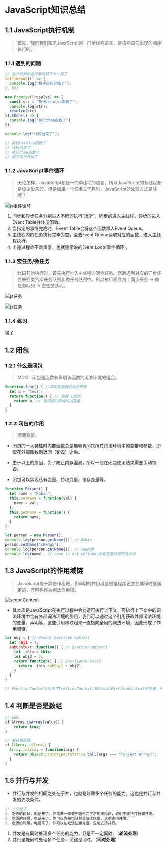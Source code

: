 # JavaScript知识总结

## 1.1 JavaScript执行机制

> 首先，我们我们知道JavaScript是一门单线程语言，是按照语句出现的顺序执行的。

### 1.1.1 遇到的问题

```js
// 这个时候的运行顺序就不太一样了
setTimeout(() => {
  console.log("程序运行开始了");
}, 0);

new Promise((resolve) => {
  const str = "执行resolve函数了";
  console.log(str);
  resolve(str)
}).then(() => {
  console.log("执行then函数了")
})

console.log("代码结束了");

// 执行resolve函数了
// 代码结束了
// 执行then函数了
// 程序运行开始了
```

### 1.1.2 JavaScript事件循环

> 无论怎样，JavaScript都是一门单线程的语言，所以JavaScript的多线程都是模拟出来的。但是如果一个任务过于耗时，JavaScript的处理方式是啥呢？

![js事件循环](./img/js-event.jpg)

1. 同步和异步任务分别进入不同的执行"场所"，同步的进入主线程，异步的进入Event Table并注册函数。
2. 当指定的事情完成时，Event Table会将这个函数移入Event Queue。
3. 主线程内的任务执行完毕为空，会去Event Queue读取对应的函数，进入主线程执行。
4. 上述过程会不断重复，也就是常说的Event Loop(事件循环)。

### 1.1.3 宏任务/微任务

> 代码开始执行时，首先执行推入主线程的同步任务。然后遇到对应的异步任务被归类到宏任务队列和微任务队列中。所以执行顺序为：同步任务 -> 微任务队列 -> 宏任务队列。

![js任务](./img/event-types.jpg)

![js任务](./img/mic-big-event.jpg)

### 1.1.4 练习

[梯子](https://www.cnblogs.com/intangible/p/8066979.html)

## 1.2 闭包

### 1.2.1 什么是闭包

> MDN：闭包是函数和声明该函数的词法环境的组合。

```js
function func() { //声明该函数的词法环境
  let a = "test";
  return function() { // 函数（闭包）
    return a; // 使用词法环境中的变量
  }
}
```

### 1.2.2 闭包的作用

> 隐藏变量。

- 闭包的一大特性时内部函数总是能够访问其所在词法环境中的变量和参数，即使在外部函数别返回（销毁）之后。

- 由于以上的原因，为了防止内存泄漏，所以一般在闭包使用结束需要手动销毁。

- 闭包可以实现私有变量、特权变量、储存变量等。

```js
function Person() {
  let name = "Robin";
  this.setName = function(val) {
    name = val;
  };
  this.getName = function() {
    return name;
  }
}

let person = new Person();
console.log(person.getName()); // Robin
person.setName("cHeNg5");
console.log(person.getName()); // cHeNg5
console.log(name); // name is not defined,私有变量外部无法访问
```

## 1.3 JavaScript的作用域链

> JavaScript属于静态作用域，即声明的作用域是根据程序正文在编译时就确定的，有时也称为词法作用域。

![scopeContext](./img/scopeContext.png)

- 其本质是JavaScript在执行过程中会创造可执行上下文，可执行上下文中的词法环境中含有外部词法环境的引用，我们可以通过这个引用获取外部词法环境的变量、声明等，这些引用串联起来一直指向全局的词法环境，因此形成了作用域链。

```js
let obj = { // Global Exection Context
  let 0bj1 = 1;
  subContext: function() { // ExectionContext1
    let _this = this;
    let obj2 = 2;
    return function() { // ExectionContext2
      return _this.subObj1 + obj2;
    }
  }
}

// ExectionContext2引用了ExectionContext1和GlobalExectionContext的变量。所以ExectionContext2 -> ExectionContext2 -> GlobalExectionContext组成了一条作用域链。
```

## 1.4 判断是否是数组

```js
// ES6
if（Array.isArray(value)）{
    return true;
}

// 兼容性处理
if（!Array.isArray）{
  Array.isArray = function(arg) {
    return Object.prototype.toString.call(arg) === "[object Array]";
  }
}
```

## 1.5 并行与并发

- 并行与并发的相同之处在于并，也就是处理多个任务的能力。这也是并行与并发的先决条件。

```js
// 一个例子
1. 吃饭的时候，电话来了，你需要一直等到饭吃完了才能接电话，说明不支持并行和并发。
2. 吃饭的时候，电话来了，你可以先接电话然后继续吃饭，说明支持并发。
3. 吃饭的时候，电话来了，你可以边吃饭边接电话，说明支持并行。
```

1. 并发是有同时处理多个任务的能力，但是不一定同时。（**轮流处理**）
2. 并行是能同时处理多个任务，关键是同时。（**同时处理**）
